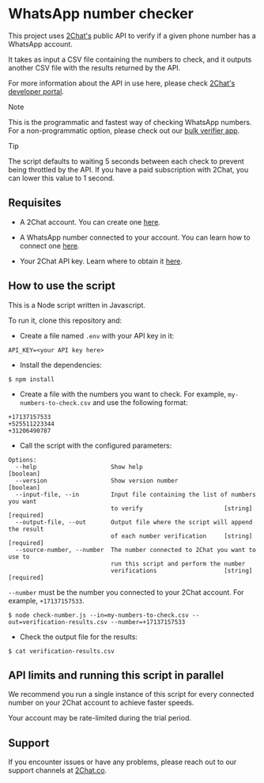 # WhatsApp number checker

This project uses [2Chat's](https://2chat.co?ref=gh) public API to verify if a given phone number has a WhatsApp account.

It takes as input a CSV file containing the numbers to check, and it outputs another CSV file with the results returned by the API.

For more information about the API in use here, please check [2Chat's developer portal](https://developers.2chat.co/docs/API/WhatsApp/check-number/?ref=gh).

> [!NOTE]
> This is the programmatic and fastest way of checking WhatsApp numbers. For a non-programmatic option, please check out our [bulk verifier app](https://help.2chat.io/en/articles/8073336-how-to-bulk-verify-if-numbers-have-a-whatsapp-account).

> [!TIP]
> The script defaults to waiting 5 seconds between each check to prevent being throttled by the API. If you have a paid subscription with 2Chat, you can lower this value to 1 second.

## Requisites

* A 2Chat account. You can create one [here](https://app.2chat.io/signup).

* A WhatsApp number connected to your account. You can learn how to connect one [here](https://help.2chat.io/en/articles/7243195-how-to-create-a-whatsapp-channel?ref=gh).

* Your 2Chat API key. Learn where to obtain it [here](https://help.2chat.io/en/articles/7830948-where-you-can-find-the-api-code-in-2chat?ref=gh).

## How to use the script

This is a Node script written in Javascript.

To run it, clone this repository and:

* Create a file named `.env` with your API key in it:
```
API_KEY=<your API key here>
```

* Install the dependencies:
```
$ npm install
```

* Create a file with the numbers you want to check. For example, `my-numbers-to-check.csv` and use the following format:

```
+17137157533
+525511223344
+31206490787
```

* Call the script with the configured parameters:

```
Options:
  --help                     Show help                                 [boolean]
  --version                  Show version number                       [boolean]
  --input-file, --in         Input file containing the list of numbers you want
                             to verify                       [string] [required]
  --output-file, --out       Output file where the script will append the result
                             of each number verification     [string] [required]
  --source-number, --number  The number connected to 2Chat you want to use to
                             run this script and perform the number
                             verifications                   [string] [required]
```

`--number` must be the number you connected to your 2Chat account. For example, `+17137157533`.

```
$ node check-number.js --in=my-numbers-to-check.csv --out=verification-results.csv --number=+17137157533
```

* Check the output file for the results:

```
$ cat verification-results.csv
```

## API limits and running this script in parallel

We recommend you run a single instance of this script for every connected number on your 2Chat account to achieve faster speeds.

Your account may be rate-limited during the trial period.

## Support

If you encounter issues or have any problems, please reach out to our support channels at [2Chat.co](https://2chat.co?ref=gh).
